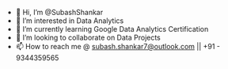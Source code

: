 - 👋 Hi, I’m @SubashShankar
- 👀 I’m interested in Data Analytics
- 🌱 I’m currently learning Google Data Analytics Certification
- 💞️ I’m looking to collaborate on Data Projects
- 📫 How to reach me @ subash.shankar7@outlook.com || +91 - 9344359565

<!---
Subashsam/Subashsam is a ✨ special ✨ repository because its `README.md` (this file) appears on your GitHub profile.
You can click the Preview link to take a look at your changes.
--->
